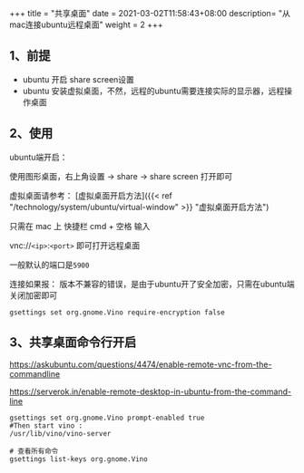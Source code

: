 +++
title = "共享桌面"
date =  2021-03-02T11:58:43+08:00
description= "从mac连接ubuntu远程桌面"
weight = 2
+++

## 1、前提

- ubuntu 开启 share screen设置
- ubuntu 安装虚拟桌面，不然，远程的ubuntu需要连接实际的显示器，远程操作桌面


## 2、使用

ubuntu端开启：

使用图形桌面，右上角设置 -> share -> share screen 打开即可

虚拟桌面请参考： 
[虚拟桌面开启方法]({{< ref "/technology/system/ubuntu/virtual-window" >}} "虚拟桌面开启方法")

只需在 mac 上 快捷栏 cmd + 空格 输入

vnc://`<ip>`:`<port>` 即可打开远程桌面

一般默认的端口是`5900`


连接如果报： 版本不兼容的错误，是由于ubuntu开了安全加密，只需在ubuntu端关闭加密即可

```shell
gsettings set org.gnome.Vino require-encryption false
```

## 3、共享桌面命令行开启

https://askubuntu.com/questions/4474/enable-remote-vnc-from-the-commandline


https://serverok.in/enable-remote-desktop-in-ubuntu-from-the-command-line

```shell
gsettings set org.gnome.Vino prompt-enabled true
#Then start vino :
/usr/lib/vino/vino-server

# 查看所有命令
gsettings list-keys org.gnome.Vino
```
